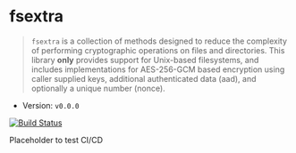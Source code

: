 # fsextra

> `fsextra` is a collection of methods designed to reduce the complexity of performing cryptographic operations on files and directories. This library **only** provides support for Unix-based filesystems, and includes implementations for AES-256-GCM based encryption using caller supplied keys, additional authenticated data (aad), and optionally a unique number (nonce).

- Version: `v0.0.0`

[![Build Status](https://app.travis-ci.com/Isolated-/fsextra.svg?branch=master)](https://app.travis-ci.com/Isolated-/fsextra)

Placeholder to test CI/CD